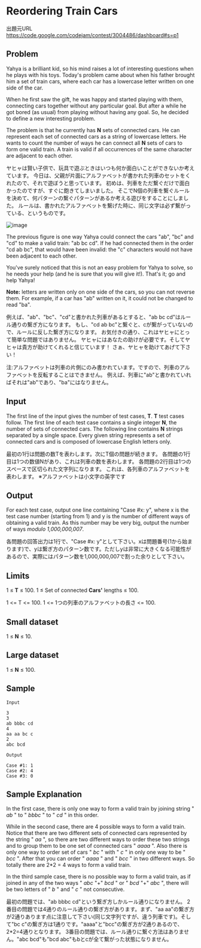 # Reordering Train Cars

出題元URL https://code.google.com/codejam/contest/3004486/dashboard#s=p1

## Problem

Yahya is a brilliant kid, so his mind raises a lot of interesting questions when he plays with his toys. Today's problem came about when his father brought him a set of train cars, where each car has a lowercase letter written on one side of the car.

When he first saw the gift, he was happy and started playing with them, connecting cars together without any particular goal. But after a while he got bored (as usual) from playing without having any goal. So, he decided to define a new interesting problem.

The problem is that he currently has **N** sets of connected cars. He can represent each set of connected cars as a string of lowercase letters. He wants to count the number of ways he can connect all **N** sets of cars to form one valid train. A train is valid if all occurrences of the same character are adjacent to each other.

ヤヒャは賢い子供で、玩具で遊ぶときはいつも何か面白いことができないか考えています。
今日は、父親が片面にアルファベットが書かれた列車のセットをくれたので、それで遊ぼうと思っています。
初めは、列車をただ繋ぐだけで面白かったのですが、すぐに飽きてしまいました。
そこでN個の列車を繋ぐルールを決めて、何パターンの繋ぐパターンがあるか考える遊びをすることにしました。
ルールは、書かれたアルファベットを繋げた時に、同じ文字は必ず繋がっている、というものです。

![image](/xtone/programmingcontest/raw/master/20140512_ReorderingTrainCars/reordering_train_carts.png)

The previous figure is one way Yahya could connect the cars "ab", "bc" and "cd" to make a valid train: "ab bc cd". If he had connected them in the order "cd ab bc", that would have been invalid: the "c" characters would not have been adjacent to each other.

You've surely noticed that this is not an easy problem for Yahya to solve, so he needs your help (and he is sure that you will give it!). That's it; go and help Yahya!

**Note:** letters are written only on one side of the cars, so you can not reverse them. For example, if a car has "ab" written on it, it could not be changed to read "ba".

例えば、"ab"、"bc"、"cd"と書かれた列車があるとすると、"ab bc cd"はルール通りの繋ぎ方になります。
もし、"cd ab bc"と繋ぐと、cが繋がっていないので、ルールに反した繋ぎ方になります。
お気付きの通り、これはヤヒャにとって簡単な問題ではありません。
ヤヒャにはあなたの助けが必要です。そしてヤヒャは貴方が助けてくれると信じています！
さぁ、ヤヒャを助けてあげて下さい！

注:アルファベットは列車の片側にのみ書かれています。ですので、列車のアルファベットを反転することはできません。
例えば、列車に"ab"と書かれていればそれは"ab"であり、"ba"にはなりません。

## Input

The first line of the input gives the number of test cases, **T**. **T** test cases follow. The first line of each test case contains a single integer **N**, the number of sets of connected cars. The following line contains **N** strings separated by a single space. Every given string represents a set of connected cars and is composed of lowercase English letters only.

最初の1行は問題の数Tを表わします。次にT個の問題が続きます。
各問題の1行目は1つの数値Nがあり、これは列車の数を表わします。
各問題の2行目は1つのスペースで区切られた文字列になります。
これは、各列車のアルファベットを表わします。
※アルファベットは小文字の英字です

## Output

For each test case, output one line containing "Case #x: y", where x is the test case number (starting from 1) and y is the number of different ways of obtaining a valid train. As this number may be very big, output the number of ways *modulo 1,000,000,007*.

各問題の回答出力は1行で、"Case #x: y"として下さい。xは問題番号(1から始まります)で、yは繋ぎ方のパターン数です。ただしyは非常に大きくなる可能性があるので、実際にはパターン数を1,000,000,007で割った余りとして下さい。

## Limits

1 ≤ **T** ≤ 100.
1 ≤ Set of connected **Cars'** lengths ≤ 100.

1 <= T <= 100.
1 <= 1つの列車のアルファベットの長さ <= 100.

## Small dataset

1 ≤ **N** ≤ 10.

## Large dataset

1 ≤ **N** ≤ 100.

## Sample

```
Input 

3
3
ab bbbc cd
4
aa aa bc c
2
abc bcd

Output

Case #1: 1
Case #2: 4
Case #3: 0
```

## Sample Explanation

In the first case, there is only one way to form a valid train by joining string " *ab* " to " *bbbc* " to " *cd* " in this order.

While in the second case, there are 4 possible ways to form a valid train. Notice that there are two different sets of connected cars represented by the string " *aa* ", so there are two different ways to order these two strings and to group them to be one set of connected cars " *aaaa* ". Also there is only one way to order set of cars " *bc* " with " *c* " in only one way to be " *bcc* ". After that you can order " *aaaa* " and " *bcc* " in two different ways. So totally there are 2\*2 = 4 ways to form a valid train.

In the third sample case, there is no possible way to form a valid train, as if joined in any of the two ways " *abc* "+" *bcd* " or " *bcd* "+" *abc* ", there will be two letters of " *b* " and " *c* " not consecutive.

最初の問題では、"ab bbbc cd"という繋ぎ方しかルール通りになりません。
2番目の問題では4通りのルール通りの繋ぎ方があります。まず、"aa aa"の繋ぎ方が2通りあります点に注意して下さい(同じ文字列ですが、違う列車です)。そして"bc c"の繋ぎ方は1通りです。"aaaa"と"bcc"の繋ぎ方が2通りあるので、2\*2=4通りとなります。
3番目の問題では、ルール通りに繋ぐ方法はありません。"abc bcd"も"bcd abc"もbとcが全て繋がった状態になりません。
